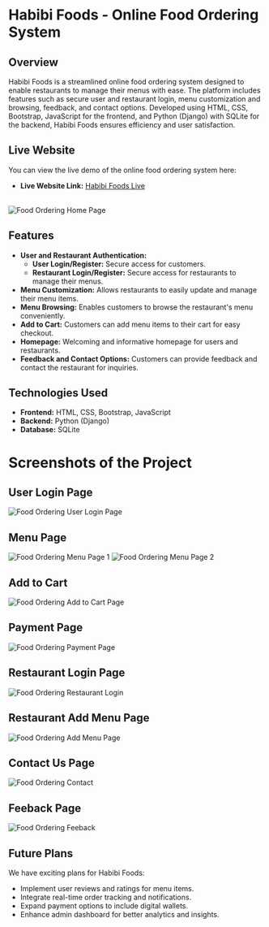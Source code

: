 # Habibi Foods - Online Food Ordering System

## Overview
Habibi Foods is a streamlined online food ordering system designed to enable restaurants to manage their menus with ease. The platform includes features such as secure user and restaurant login, menu customization and browsing, feedback, and contact options. Developed using HTML, CSS, Bootstrap, JavaScript for the frontend, and Python (Django) with SQLite for the backend, Habibi Foods ensures efficiency and user satisfaction.

## Live Website
You can view the live demo of the online food ordering system here:
- **Live Website Link:** [Habibi Foods Live](https://dipeshchadgal10.pythonanywhere.com/) <br><br>

![Food Ordering Home Page](https://github.com/grishma-gedela/Online-Food-Ordering---Infosys/assets/156117966/a6782d38-f65e-406d-b18a-b702568442cb)

## Features
- **User and Restaurant Authentication:**
  - **User Login/Register:** Secure access for customers.
  - **Restaurant Login/Register:** Secure access for restaurants to manage their menus.
- **Menu Customization:** Allows restaurants to easily update and manage their menu items.
- **Menu Browsing:** Enables customers to browse the restaurant's menu conveniently.
- **Add to Cart:** Customers can add menu items to their cart for easy checkout.
- **Homepage:** Welcoming and informative homepage for users and restaurants.
- **Feedback and Contact Options:** Customers can provide feedback and contact the restaurant for inquiries.

## Technologies Used
- **Frontend:** HTML, CSS, Bootstrap, JavaScript
- **Backend:** Python (Django)
- **Database:** SQLite

# Screenshots of the Project


## User Login Page

![Food Ordering User Login Page](https://github.com/grishma-gedela/Online-Food-Ordering---Infosys/assets/156117966/3e41ca45-f458-4a32-a044-861fcab6d8ef)
## Menu Page
![Food Ordering Menu Page 1](https://github.com/grishma-gedela/Online-Food-Ordering---Infosys/assets/156117966/4f298e8b-e8df-4616-9405-0d7f53647057)
![Food Ordering Menu Page 2](https://github.com/grishma-gedela/Online-Food-Ordering---Infosys/assets/156117966/180ae686-993b-4f0e-9f87-395d33a8c9f5)
## Add to Cart


![Food Ordering Add to Cart Page](https://github.com/grishma-gedela/Online-Food-Ordering---Infosys/assets/156117966/bab54284-caeb-41c6-a163-4e69cb4734f2)

## Payment Page


![Food Ordering Payment Page](https://github.com/grishma-gedela/Online-Food-Ordering---Infosys/assets/156117966/8985f9b0-982d-4bca-b82a-fe2acf62c593)

## Restaurant Login Page


![Food Ordering Restaurant Login](https://github.com/grishma-gedela/Online-Food-Ordering---Infosys/assets/156117966/5730c67d-9e29-405b-8003-e7ec920a80c9)


## Restaurant Add Menu Page 

![Food Ordering Add Menu Page](https://github.com/grishma-gedela/Online-Food-Ordering---Infosys/assets/156117966/cec005dc-a694-47aa-b383-a881a4434d80)

## Contact Us Page


![Food Ordering Contact](https://github.com/grishma-gedela/Online-Food-Ordering---Infosys/assets/156117966/1553f282-c1b9-49a0-aa41-de19c3167e42)

## Feeback Page


![Food Ordering Feeback](https://github.com/grishma-gedela/Online-Food-Ordering---Infosys/assets/156117966/53e7e9a7-872c-46ad-b2f6-1d5154d632e7)


## Future Plans

We have exciting plans for Habibi Foods:
- Implement user reviews and ratings for menu items.
- Integrate real-time order tracking and notifications.
- Expand payment options to include digital wallets.
- Enhance admin dashboard for better analytics and insights.
